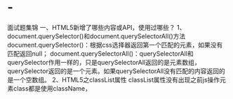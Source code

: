 # -
面试题集锦
一、HTML5新增了哪些内容或API，使用过哪些？
1、document.querySelector()和document.querySelectorAll()方法
document.querySelector()：根据css选择器返回第一个匹配的元素，如果没有匹配返回null；
document.querySelectorAll()：querySelectorAll和querySelector作用一样的，只是querySelectorAll返回的是元素数组，querySelector返回的是一个元素。如果querySelectorAll没有匹配的内容返回的是一个空数组。
2、HTML5之classList属性
classList属性没有出现之前js操作元素class都是使用className，
